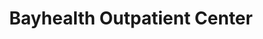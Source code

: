 ---
title: "Bayhealth Outpatient Center"
url: /middletown/bayhealth-outpatient-center/
shop: shop
---